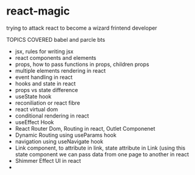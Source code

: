 # react-magic
trying to attack react to become a wizard frintend developer

TOPICS COVERED
babel and parcle bts
- jsx, rules for writing jsx
- react components and elements
- props, how to pass functions in props, children props
- multiple elements rendering in react
- event handling in react
- hooks and state in react
- props vs state difference
- useState hook
- reconiliation or react fibre
- react virtual dom
- conditional rendering in react
- useEffect Hook
- React Router Dom, Routing in react, Outlet Componenet
- Dynamic Routing using useParams hook
- navigation using useNavigate hook
- Link component, to attribute in link, state attribute in Link (using this state component we can pass data from one page to another in react
- Shimmer Effect UI in react
- 
